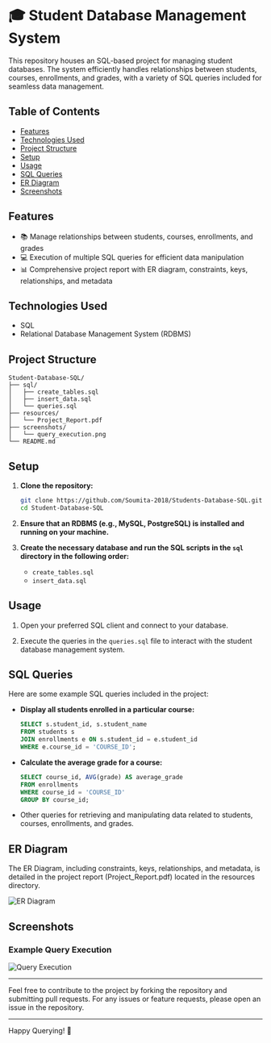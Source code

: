 

# 🎓 Student Database Management System

This repository houses an SQL-based project for managing student databases. The system efficiently handles relationships between students, courses, enrollments, and grades, with a variety of SQL queries included for seamless data management.

## Table of Contents

- [Features](#features)
- [Technologies Used](#technologies-used)
- [Project Structure](#project-structure)
- [Setup](#setup)
- [Usage](#usage)
- [SQL Queries](#sql-queries)
- [ER Diagram](#er-diagram)
- [Screenshots](#screenshots)

## Features

- 📚 Manage relationships between students, courses, enrollments, and grades
- 💻 Execution of multiple SQL queries for efficient data manipulation
- 📊 Comprehensive project report with ER diagram, constraints, keys, relationships, and metadata

## Technologies Used

- SQL
- Relational Database Management System (RDBMS)

## Project Structure

```
Student-Database-SQL/
├── sql/
│   ├── create_tables.sql
│   ├── insert_data.sql
│   └── queries.sql
├── resources/
│   └── Project_Report.pdf
├── screenshots/
│   └── query_execution.png
└── README.md
```

## Setup

1. **Clone the repository:**

    ```bash
    git clone https://github.com/Soumita-2018/Students-Database-SQL.git
    cd Student-Database-SQL
    ```

2. **Ensure that an RDBMS (e.g., MySQL, PostgreSQL) is installed and running on your machine.**

3. **Create the necessary database and run the SQL scripts in the `sql` directory in the following order:**

    - `create_tables.sql`
    - `insert_data.sql`

## Usage

1. Open your preferred SQL client and connect to your database.

2. Execute the queries in the `queries.sql` file to interact with the student database management system.

## SQL Queries

Here are some example SQL queries included in the project:

- **Display all students enrolled in a particular course:**

    ```sql
    SELECT s.student_id, s.student_name
    FROM students s
    JOIN enrollments e ON s.student_id = e.student_id
    WHERE e.course_id = 'COURSE_ID';
    ```

- **Calculate the average grade for a course:**

    ```sql
    SELECT course_id, AVG(grade) AS average_grade
    FROM enrollments
    WHERE course_id = 'COURSE_ID'
    GROUP BY course_id;
    ```

- Other queries for retrieving and manipulating data related to students, courses, enrollments, and grades.

## ER Diagram

The ER Diagram, including constraints, keys, relationships, and metadata, is detailed in the project report (Project_Report.pdf) located in the resources directory.

![ER Diagram](resources/ER_Diagram.png)

## Screenshots

### Example Query Execution

![Query Execution](screenshots/query_execution.png)

---

Feel free to contribute to the project by forking the repository and submitting pull requests. For any issues or feature requests, please open an issue in the repository.

---

Happy Querying! 🚀
